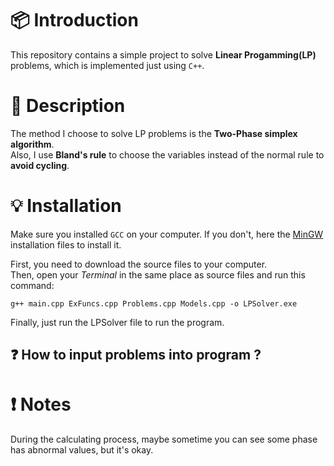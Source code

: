 # :package: Introduction <br>
This repository contains a simple project to solve **Linear Progamming(LP)** problems, which is implemented just using `C++`. <br>
# :newspaper: Description <br>
The method I choose to solve LP problems is the **Two-Phase simplex algorithm**. <br>
Also, I use **Bland's rule** to choose the variables instead of the normal rule to **avoid cycling**. <br>
# :bulb: Installation <br>
Make sure you installed `GCC` on your computer.
If you don't, here the [MinGW](https://sourceforge.net/projects/mingw/) installation files to install it. <br>

First, you need to download the source files to your computer. <br>
Then, open your *Terminal* in the same place as source files and run this command:
``` shell =
g++ main.cpp ExFuncs.cpp Problems.cpp Models.cpp -o LPSolver.exe
```
Finally, just run the LPSolver file to run the program.
## :question: How to input problems into program ? <br>

# :heavy_exclamation_mark: Notes <br>
During the calculating process, maybe sometime you can see some phase has abnormal values, but it's okay.
